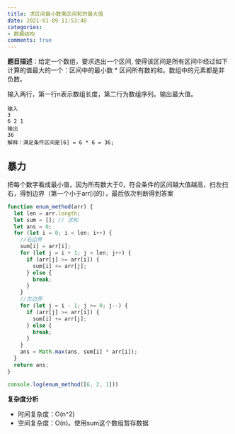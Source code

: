 ```yaml
---
title: 求区间最小数乘区间和的最大值
date: 2021-01-09 11:53:48
categories:
- 数据结构
comments: true
---
```


**题目描述**：给定一个数组，要求选出一个区间, 使得该区间是所有区间中经过如下计算的值最大的一个：区间中的最小数 * 区间所有数的和。数组中的元素都是非负数。

<!-- more -->

输入两行，第一行n表示数组长度，第二行为数组序列。输出最大值。

```text
输入
3
6 2 1
输出
36
解释：满足条件区间是[6] = 6 * 6 = 36;
```



## 暴力

把每个数字看成最小值，因为所有数大于0，符合条件的区间越大值越高，扫左扫右，得到边界（第一个小于arr[i]的），最后依次判断得到答案

```js
function enum_method(arr) {
  let len = arr.length;
  let sum = []; // 求和
  let ans = 0;
  for (let i = 0; i < len; i++) {
    //右边界
    sum[i] = arr[i];
    for (let j = i + 1; j < len; j++) {
      if (arr[j] >= arr[i]) {
        sum[i] += arr[j];
      } else {
        break;
      }
    }
    //左边界
    for (let j = i - 1; j >= 0; j--) {
      if (arr[j] >= arr[i]) {
        sum[i] += arr[j];
      } else {
        break;
      }
    }
    ans = Math.max(ans, sum[i] * arr[i]);
  }
  return ans;
}

console.log(enum_method([6, 2, 1]))
```

**复杂度分析**

- 时间复杂度：O(n^2)
- 空间复杂度：O(n)。使用sum这个数组暂存数据